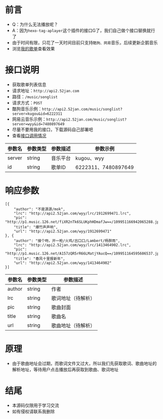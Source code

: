 # 前言
- Q：为什么无法播放呢？
- A：因为`hexo-tag-aplayer`这个插件的接口G了，我们自己做个接口替换就行了
- 由于时间有限，只花了一天时间目前只支持`酷狗、网易`音乐，后续更新企鹅音乐
- 浏览[我的歌单](http://www.app966.cn/music/)查看效果

# 接口说明
- 获取歌单列表信息
- 请求地址：`http://api2.52jan.com`
- 路径：`/music/songlist`
- 请求方式：`POST`
- 酷狗音乐示例：`http://api2.52jan.com/music/songlist?server=kugou&id=6222311`
- 网易云音乐示例：`http://api2.52jan.com/music/songlist?server=wyy&id=7480897649`
- 尽量不要用我的接口，下载源码自己部署吧
- 查看[接口调用情况](https://www.app966.cn/charts/)

参数名|参数类型|参数描述|参数示例
---|---|---|---
server|string|音乐平台|kugou、wyy
id|string|歌单ID|6222311、7480897649

# 响应参数
```
[{
	"author": "不是源源/mok",
	"lrc": "http://api2.52jan.com/wyy/lrc/1912699471.lrc",
	"pic": "http://p1.music.126.net/fiXR2nTk6SLUKphHDmafJw==/109951166942065288.jpg",
	"title": "爆竹声声响",
	"url": "http://api2.52jan.com/wyy/1912699471"
}, {
	"author": "接个吻，开一枪/火鸡/吕口口/Lambert/杨胖雨",
	"lrc": "http://api2.52jan.com/wyy/lrc/1413464902.lrc",
	"pic": "http://p1.music.126.net/A157zQR5rR66LMatjYAucQ==/109951164595606537.jpg",
	"title": "春风十里报新年",
	"url": "http://api2.52jan.com/wyy/1413464902"
}]
```

参数名|参数类型|参数描述
---|---|---
author|string|作者
lrc|string|歌词地址（待解析）
pic|string|歌曲封面
title|string|歌曲名
url|string|歌曲地址（待解析）

# 原理
- 由于歌曲地址会过期，而歌词文件又过大，所以我们先获取歌词、歌曲地址的解析地址，等待用户点击播放后再获取到歌曲、歌词地址

# 结尾
- 本源码仅限用于学习交流
- 如有侵权请联系我删除

